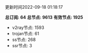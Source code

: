 更新时间2022-09-18 01:18:17

**总订阅: 64**
**总节点: 9613**
**有效节点: 1925**
- v2ray节点: 1593
- trojan节点: 61
- ss节点: 268
- ssr节点: 3
